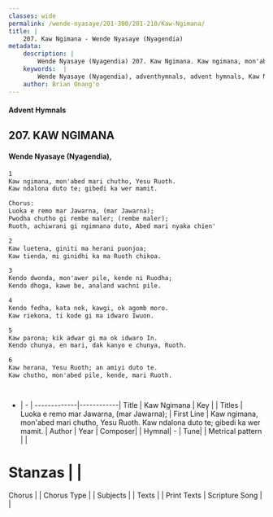 ```yaml
---
classes: wide
permalink: /wende-nyasaye/201-300/201-210/Kaw-Ngimana/
title: |
    207. Kaw Ngimana - Wende Nyasaye (Nyagendia)
metadata:
    description: |
        Wende Nyasaye (Nyagendia) 207. Kaw Ngimana. Kaw ngimana, mon'abed mari chutho, Yesu Ruoth. Kaw ndalona duto te; gibedi ka wer mamit.  Chorus: Luoka e remo mar Jawarna, (mar Jawarna); Pwodha chutho gi rembe maler; (rembe maler); Ruoth, achiwrani gi ngimnana duto, Abed mari nyaka chien'  
    keywords:  |
        Wende Nyasaye (Nyagendia), adventhymnals, advent hymnals, Kaw Ngimana, Kaw ngimana, mon'abed mari chutho, Yesu Ruoth. Kaw ndalona duto te; gibedi ka wer mamit.. Luoka e remo mar Jawarna, (mar Jawarna);
    author: Brian Onang'o
---
```


#### Advent Hymnals
## 207. KAW NGIMANA
####  Wende Nyasaye (Nyagendia),

```txt
1
Kaw ngimana, mon'abed mari chutho, Yesu Ruoth.
Kaw ndalona duto te; gibedi ka wer mamit.

Chorus:
Luoka e remo mar Jawarna, (mar Jawarna);
Pwodha chutho gi rembe maler; (rembe maler);
Ruoth, achiwrani gi ngimnana duto, Abed mari nyaka chien'

2
Kaw luetena, giniti ma herani puonjoa;
Kaw tienda, mi ginidhi ka ma Ruoth chikoa.

3
Kendo dwonda, mon'awer pile, kende ni Ruodha;
Kendo dhoga, kawe be, analand wachni pile.

4
Kendo fedha, kata nok, kawgi, ok agomb moro.
Kaw riekona, ti kode gi ma idwaro Iwuon.

5
Kaw parona; kik adwar gi ma ok idwaro In.
Kendo chunya, en mari, dak kanyo e chunya, Ruoth.

6
Kaw herana, Yesu Ruoth; an amiyi duto te.
Kaw chutho, mon'abed pile, kende, mari Ruoth.




```

- |   -  |
-------------|------------|
Title | Kaw Ngimana |
Key |  |
Titles | Luoka e remo mar Jawarna, (mar Jawarna); |
First Line | Kaw ngimana, mon'abed mari chutho, Yesu Ruoth. Kaw ndalona duto te; gibedi ka wer mamit. |
Author | 
Year | 
Composer| |
Hymnal|  - |
Tune|  |
Metrical pattern | |
# Stanzas |  |
Chorus |  |
Chorus Type |  |
Subjects | |
Texts |  |
Print Texts | 
Scripture Song |  |
    
